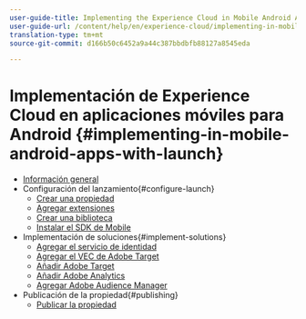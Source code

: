 ```yaml
---
user-guide-title: Implementing the Experience Cloud in Mobile Android Applications
user-guide-url: /content/help/en/experience-cloud/implementing-in-mobile-android-apps-with-launch/index.html
translation-type: tm+mt
source-git-commit: d166b50c6452a9a44c387bbdbfb88127a8545eda

---
```



# Implementación de Experience Cloud en aplicaciones móviles para Android {#implementing-in-mobile-android-apps-with-launch}

+ [Información general](index.md)
+ Configuración del lanzamiento{#configure-launch}
   + [Crear una propiedad](launch-create-a-property.md)
   + [Agregar extensiones](launch-add-extensions.md)
   + [Crear una biblioteca](launch-create-a-library.md)
   + [Instalar el SDK de Mobile](launch-install-the-mobile-sdk.md)
+ Implementación de soluciones{#implement-solutions}
   + [Agregar el servicio de identidad](id-service.md)
   + [Agregar el VEC de Adobe Target](target-vec.md)
   + [Añadir Adobe Target](target.md)
   + [Añadir Adobe Analytics](analytics.md)
   + [Agregar Adobe Audience Manager](audience-manager.md)
+ Publicación de la propiedad{#publishing}
   + [Publicar la propiedad](publish.md)
